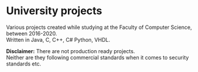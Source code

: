 # University projects

Various projects created while studying at the Faculty of Computer Science, between 2016-2020.  
Written in Java, C, C++, C# Python, VHDL.

**Disclaimer:** There are not production ready projects.  
Neither are they following commercial standards when it comes to security standards etc.  
